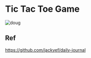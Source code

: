 # Tic Tac Toe Game
![doug](https://github.com/glamorrr/tic-tac-toe/assets/35653840/d1c01ffb-9d41-43fb-aa48-d45de31ad45f)

## Ref
https://github.com/jackyef/daily-journal
